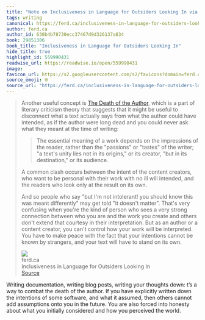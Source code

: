 ```yaml
---
title: "Note on Inclusiveness in Language for Outsiders Looking In via ferd.ca"
tags: writing
canonical: https://ferd.ca/inclusiveness-in-language-for-outsiders-looking-in.html
author: ferd.ca
author_id: 630b4b78730ecc37467d9d326137a834
book: 29851386
book_title: "Inclusiveness in Language for Outsiders Looking In"
hide_title: true
highlight_id: 559990431
readwise_url: https://readwise.io/open/559990431
image: 
favicon_url: https://s2.googleusercontent.com/s2/favicons?domain=ferd.ca
source_emoji: 🌐
source_url: "https://ferd.ca/inclusiveness-in-language-for-outsiders-looking-in.html#:~:text=Another%20useful%20concept,on%20its%20own."
---
```


> Another useful concept is [The Death of the Author](https://en.wikipedia.org/wiki/The_Death_of_the_Author), which is a part of literary criticism theory that suggests that it might be useful to disconnect what a text actually says from what the author could have intended, as if the author were long dead and you could never ask what they meant at the time of writing:
> 
> > The essential meaning of a work depends on the impressions of the reader, rather than the "passions" or "tastes" of the writer; "a text's unity lies not in its origins," or its creator, "but in its destination," or its audience.
> 
> A common clash occurs between the intent of the content creators, who want to be personal with their work with no ill will intended, and the readers who look only at the result on its own.
> 
> And so people who say "but I'm not intolerant! you should know this was meant differently" may get told "it doesn't matter". That's very confusing when you're the kind of person who sees a very strong connection between who you are and the work you create and others don't extend that courtesy in their interpretation. But as an author or a content creator, you can't control how your work will be interpreted. You have to make peace with the fact that your intentions cannot be known by strangers, and your text will have to stand on its own.
> <div class="quoteback-footer"><div class="quoteback-avatar"><img class="mini-favicon" src="https://s2.googleusercontent.com/s2/favicons?domain=ferd.ca"></div><div class="quoteback-metadata"><div class="metadata-inner"><span style="display:none">FROM:</span><div aria-label="ferd.ca" class="quoteback-author"> ferd.ca</div><div aria-label="Inclusiveness in Language for Outsiders Looking In" class="quoteback-title"> Inclusiveness in Language for Outsiders Looking In</div></div></div><div class="quoteback-backlink"><a target="_blank" aria-label="go to the full text of this quotation" rel="noopener" href="https://ferd.ca/inclusiveness-in-language-for-outsiders-looking-in.html#:~:text=Another%20useful%20concept,on%20its%20own." class="quoteback-arrow"> Source</a></div></div>

Writing documentation, writing blog posts, writing your thoughts down: t’s a way to combat the death of the author. If you have explicitly written down the intentions of some software, and what it assumed, then others cannot add assumptions onto you in the future. You are also forced into honesty about what you initially considered and how you perceived the world. 